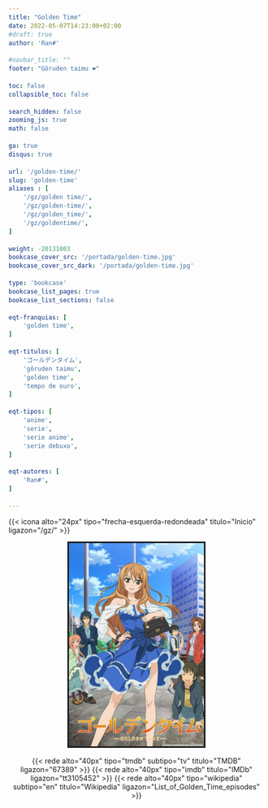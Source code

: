 ```yaml
---
title: "Golden Time"
date: 2022-05-07T14:23:00+02:00
#draft: true
author: 'Ran#'

#navbar_title: ""
footer: "Gôruden taimu ❤️"

toc: false
collapsible_toc: false

search_hidden: false
zooming_js: true
math: false

ga: true
disqus: true

url: '/golden-time/'
slug: 'golden-time'
aliases : [
    '/gz/golden time/',
    '/gz/golden-time/',
    '/gz/golden_time/',
    '/gz/goldentime/',
]

weight: -20131003
bookcase_cover_src: '/portada/golden-time.jpg'
bookcase_cover_src_dark: '/portada/golden-time.jpg'

type: 'bookcase'
bookcase_list_pages: true
bookcase_list_sections: false

eqt-franquias: [
    'golden time',
]

eqt-titulos: [
    'ゴールデンタイム',
    'gôruden taimu',
    'golden time',
    'tempo de ouro',
]

eqt-tipos: [
    'anime',
    'serie',
    'serie anime',
    'serie debuxo',
]

eqt-autores: [
    'Ran#',
]

---
```


{{< icona alto="24px" tipo="frecha-esquerda-redondeada" titulo="Inicio" ligazon="/gz/" >}}

<div style="text-align: center">
<img style="border: 3px solid currentColor" height=400 title="Golden Time" alt="Golden Time" src="/portada/golden-time.jpg">

{{< rede alto="40px" tipo="tmdb" subtipo="tv" titulo="TMDB" ligazon="67389" >}}
{{< rede alto="40px" tipo="imdb" titulo="IMDb" ligazon="tt3105452" >}}
{{< rede alto="40px" tipo="wikipedia" subtipo="en" titulo="Wikipedia" ligazon="List_of_Golden_Time_episodes" >}}
</div>
